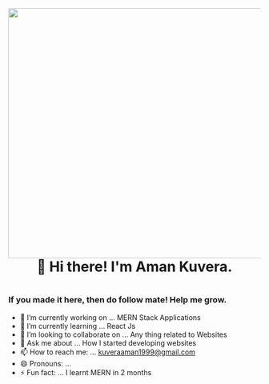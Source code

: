 <img align="right" src="https://drive.google.com/thumbnail?id=1PYR932X3KY-1WEbMbKY_Wyke46Nvs_af" height="500" width="550">  
<h1 align="center">👋 Hi there! I'm Aman Kuvera.<h1/>


### If you made it here, then do follow mate! Help me grow. 

- 🔭 I’m currently working on ... MERN Stack Applications
- 🌱 I’m currently learning ... React Js
- 👯 I’m looking to collaborate on ... Any thing related to Websites
- 💬 Ask me about ... How I started developing websites
- 📫 How to reach me: ... kuveraaman1999@gmail.com
- 😄 Pronouns: ... 
- ⚡ Fun fact: ... I learnt MERN in 2 months


